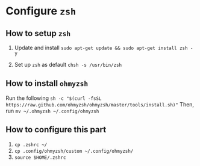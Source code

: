 # Configure `zsh`

## How to setup `zsh`
1. Update and install
`sudo apt-get update && sudo apt-get install zsh -y`

2. Set up `zsh` as default
`chsh -s /usr/bin/zsh`


## How to install `ohmyzsh`
Run the following `sh -c "$(curl -fsSL https://raw.github.com/ohmyzsh/ohmyzsh/master/tools/install.sh)"`
Then, run `mv ~/.ohmyzsh ~/.config/ohmyzsh`


## How to configure this part
1. `cp .zshrc ~/`
2. `cp .config/ohmyzsh/custom ~/.config/ohmyzsh/`
3. `source $HOME/.zshrc`


